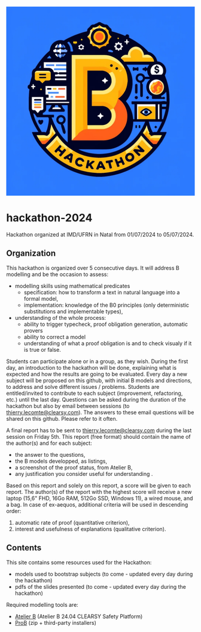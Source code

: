 ![Screenshot](hackathon.jpg)
# hackathon-2024
Hackathon organized at IMD/UFRN in Natal from 01/07/2024 to 05/07/2024.

## Organization
This hackathon is organized over 5 consecutive days.
It will address B modelling and be the occasion to assess:
- modelling skills using mathematical predicates
  - specification: how to transform a text in natural language into a formal model,
  - implementation: knowledge of the B0 principles (only deterministic substitutions and implementable types),
- understanding of the whole process:
  - ability to trigger typecheck, proof obligation generation, automatic provers
  - ability to correct a model
  - understanding of what a proof obligation is and to check visualy if it is true or false.

Students can participate alone or in a group, as they wish.
During the first day, an introduction to the hackathon will be done, explaining what is expected and how the results are going to be evaluated. Every day a new subject will be proposed on this github, with initial B models and directions, to address and solve different issues / problems.
Students are entitled/invited to contribute to each subject (improvement, refactoring, etc.)  until the last day.
Questions can be asked during the duration of the hackathon but also by email between sessions (to thierry.lecomte@clearsy.com). The answers to these email questions will be shared on this github. Please refer to it often.  

A final report has to be sent to thierry.lecomte@clearsy.com during the last session on Friday 5th.
This report (free format) should contain the name of the author(s) and for each subject:
- the answer to the questions,
- the B models developped, as listings,
- a screenshot of the proof status, from Atelier B,
- any justification you consider useful for understanding . 

Based on this report and solely on this report, a score will be given to each report. 
The author(s) of the report with the highest score will receive a new laptop (15,6" FHD, 16Go RAM, 512Go SSD, Windows 11), a wired mouse, and a bag.
In case of ex-aequos, additional criteria will be used in descending order: 
1) automatic rate of proof (quantitative criterion),
2) interest and usefulness of explanations (qualitative criterion). 

## Contents
This site contains some resources used for the Hackathon:
- models used to bootstrap subjects (to come - updated every day during the hackathon)
- pdfs of the slides presented (to come - updated every day during the hackathon)

Required modelling tools are:
- [Atelier B](https://www.atelierb.eu/en/atelier-b-support-maintenance/download-atelier-b/)  (Atelier B 24.04 CLEARSY Safety Platform)
- [ProB](https://prob.hhu.de/w/index.php?title=Installation) (zip + third-party installers)


